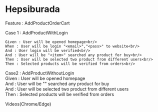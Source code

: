 # Hepsiburada

Feature : AddProductOrderCart<br/>


Case 1 : AddProductWithLogin<br/>

    Given : User will be opened homepage<br/>
    When : User will be login "<email>","<pass>" to website<br/>
    And : User login will be verified<br/>
    And : User will be "<item>" searched any product for buy<br/>
    Then : User will be selected two product from different users<br/>
    Then : Selected products will be verified from orders<br/>


Case2 : AddProductWithoutLogin<br/>
    Given : User will be opened homepage<br/>
    And : User will be "<item>" searched any product for buy<br/>
    And : User will be selected two product from different users<br/>
    Then : Selected products will be verified from orders<br/>
  
  
  Videos(Chrome/Edge) <br/>
  
  
  
  

  
  
